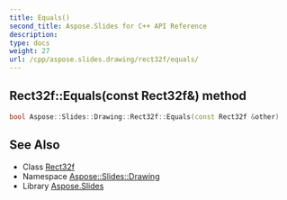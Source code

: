```yaml
---
title: Equals()
second_title: Aspose.Slides for C++ API Reference
description: 
type: docs
weight: 27
url: /cpp/aspose.slides.drawing/rect32f/equals/
---
```

## Rect32f::Equals(const Rect32f\&) method




```cpp
bool Aspose::Slides::Drawing::Rect32f::Equals(const Rect32f &other)
```

## See Also

* Class [Rect32f](./)
* Namespace [Aspose::Slides::Drawing](../)
* Library [Aspose.Slides](../../)